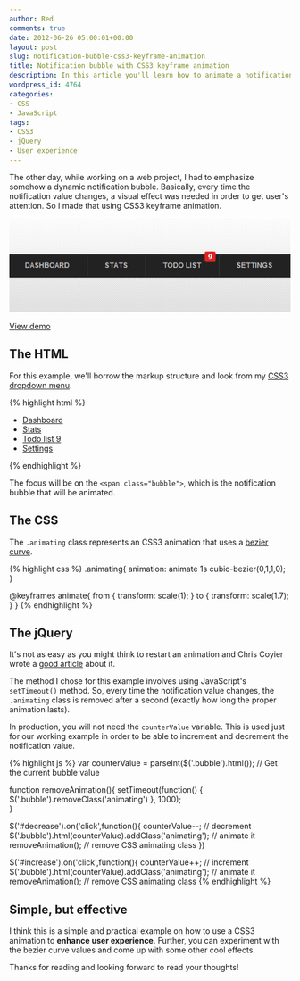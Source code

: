 ```yaml
---
author: Red
comments: true
date: 2012-06-26 05:00:01+00:00
layout: post
slug: notification-bubble-css3-keyframe-animation
title: Notification bubble with CSS3 keyframe animation
description: In this article you'll learn how to animate a notification bubble every time its value is dynamically changed.
wordpress_id: 4764
categories:
- CSS
- JavaScript
tags:
- CSS3
- jQuery
- User experience
---
```


The other day, while working on a web project, I had to emphasize somehow a dynamic notification bubble. Basically, every time the notification value changes, a visual effect was needed in order to get user's attention. So I made that using CSS3 keyframe animation.

![Simple notification bubble](/wp-content/uploads/2012/06/notification-bubble-animation.png)

<!-- more -->

[View demo](/wp-content/uploads/2012/06/notification-bubble-css3-keyframe-animation-demo.html)


## The HTML

For this example, we'll borrow the markup structure and look from my [CSS3 dropdown menu](http://www.red-team-design.com/css3-animated-dropdown-menu).    

{% highlight html %}
<ul class="menu">
    <li><a href="">Dashboard</a></li>
    <li><a href="">Stats</a></li>
    <li>
        <a href="">
            Todo list
            <span class="bubble">9</span>
        </a>
    </li>
    <li><a href="">Settings</a></li>
</ul>
{% endhighlight %}

The focus will be on the `<span class="bubble">`, which is the notification bubble that will be animated.

## The CSS

The `.animating` class represents an CSS3 animation that uses a [bezier curve](http://cubic-bezier.com/#0,1,1,0).

{% highlight css %}
.animating{
    animation: animate 1s cubic-bezier(0,1,1,0);            
}

@keyframes animate{
    from {
       transform: scale(1);
    }
    to {
       transform: scale(1.7);
    }
}
{% endhighlight %}

## The jQuery

It's not as easy as you might think to restart an animation and Chris Coyier wrote a [good article](http://css-tricks.com/restart-css-animation/) about it.

The method I chose for this example involves using JavaScript's `setTimeout()` method. So, every time the notification value changes, the `.animating` class is removed after a second (exactly how long the proper animation lasts). 

In production, you will not need the `counterValue` variable. This is used just for our working example in order to be able to increment and decrement the notification value.

{% highlight js %}
var counterValue = parseInt($('.bubble').html()); // Get the current bubble value

function removeAnimation(){
    setTimeout(function() {
        $('.bubble').removeClass('animating')
    }, 1000);           
}

$('#decrease').on('click',function(){
    counterValue--; // decrement
    $('.bubble').html(counterValue).addClass('animating'); // animate it
    removeAnimation(); // remove CSS animating class
})

$('#increase').on('click',function(){
    counterValue++; // increment
    $('.bubble').html(counterValue).addClass('animating'); // animate it
        removeAnimation(); // remove CSS animating class 
{% endhighlight %}

## Simple, but effective

I think this is a simple and practical example on how to use a CSS3 animation to **enhance user experience**. Further, you can experiment with the bezier curve values and come up with some other cool effects.

Thanks for reading and looking forward to read your thoughts!
